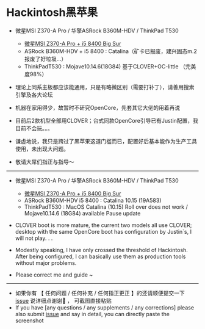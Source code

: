 # Hackintosh黑苹果
+ 微星MSI Z370-A Pro / 华擎ASRock B360M-HDV / ThinkPad T530
    - [微星MSI Z370-A Pro + i5 8400 Big Sur](http://www.13145212.xyz/archives/hackintoshguide)
    - ASRock B360M-HDV + i5 8400 : Catalina（矿卡已报废，建兴固态m.2报废了好垃圾...）
    - ThinkPadT530 : Mojave10.14.6(18G84) 基于CLOVER+OC-little （完美度98%）
    
+ 理论上同系主板都应该能通用，只是有略微区别（需要打补丁），请善用搜索引擎及各大论坛
+ 机器在家用得少，故暂时不研究OpenCore，先套其它大佬的用着再说
+ 目前后2款机型全部用CLOVER；台式同款OpenCore引导已有Justin配置，我目前不会玩。。。
+ 谦虚地说，我只是跨过了黑苹果这道门槛而已，配置好后基本能作为生产工具使用，未出现大问题。
+ 敬请大屌们指正与指导～
---
+ 微星MSI Z370-A Pro / 华擎ASRock B360M-HDV / ThinkPad T530
    - [微星MSI Z370-A Pro + i5 8400 Big Sur](http://www.13145212.xyz:666/archives/hackintoshguide)
    - ASRock B360M-HDV i5 8400 : Catalina 10.15 (19A583)
    - ThinkPadT530 : MacOS Catalina (10.15) Roll over does not work / Mojave10.14.6 (18G84) available Pause update
+ CLOVER boot is more mature, the current two models all use CLOVER; desktop with the same OpenCore boot has configuration by Justin`s, I will not play. . .

+ Modestly speaking, I have only crossed the threshold of Hackintosh. After being configured, I can basically use them as production tools without major problems.

+ Please correct me and guide ~

---
- 如果你有 【 任何问题 / 任何补充 / 任何指正更正 】的还请顺便提交一下 [issue](https://github.com/RealKiro/Hackintosh/issues/new) 说详细点谢谢🙏 ， 可截图直接粘贴
- If you have [any questions / any supplements / any corrections] please also submit [issue](https://github.com/RealKiro/Hackintosh/issues/new) and say in detail, you can directly paste the screenshot

